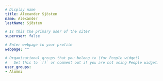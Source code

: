 ```yaml
---
# Display name
title: Alexander Sjösten
name: Alexander
lastName: Sjösten

# Is this the primary user of the site?
superuser: false

# Enter webpage to your profile
webpage: ""

# Organizational groups that you belong to (for People widget)
#   Set this to `[]` or comment out if you are not using People widget.
user_groups:
- Alumni
---
```


